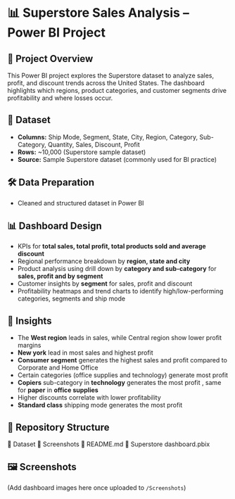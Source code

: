 # 📊 Superstore Sales Analysis – Power BI Project  

## 📌 Project Overview  
This Power BI project explores the Superstore dataset to analyze sales, profit, and discount trends across the United States. The dashboard highlights which regions, product categories, and customer segments drive profitability and where losses occur.  

## 📑 Dataset  
- **Columns:** Ship Mode, Segment, State, City, Region, Category, Sub-Category, Quantity, Sales, Discount, Profit  
- **Rows:** ~10,000 (Superstore sample dataset)  
- **Source:** Sample Superstore dataset (commonly used for BI practice)  

## 🛠 Data Preparation  
- Cleaned and structured dataset in Power BI   

## 📊 Dashboard Design  
- KPIs for **total sales, total profit, total products sold and average discount**  
- Regional performance breakdown by **region, state and city**  
- Product analysis using drill down by **category and sub-category** for **sales, profit and by segment** 
- Customer insights by **segment** for sales, profit and discount 
- Profitability heatmaps and trend charts to identify high/low-performing categories, segments and ship mode  

## 🔑 Insights  
- The **West region** leads in sales, while  Central region show lower profit margins
- **New york** lead in most sales and highest profit 
- **Consumer segment** generates the highest sales and profit compared to Corporate and Home Office  
- Certain categories (office supplies and technology) generate most profit
- **Copiers** sub-category in **technology** generates the most profit , same for **paper** in **office supplies**
- Higher discounts correlate with lower profitability
- **Standard class** shipping mode generates the most profit 

## 📂 Repository Structure  
📂 Dataset
📂 Screenshots
📄 README.md
📄 Superstore dashboard.pbix

## 🖼️ Screenshots  
(Add dashboard images here once uploaded to `/Screenshots`)  

